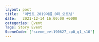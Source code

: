 ```yaml
---
layout: post
title:  "이벤트_2019여름_0화_오프닝"
date:   2021-12-14 16:00:00 +0000
categories: Event
Tags: Story Event
SceneCode: ["scene_evt190627_cp0_q1_s10"]
---
```

